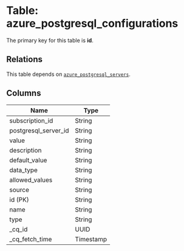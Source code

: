 # Table: azure_postgresql_configurations


The primary key for this table is **id**.

## Relations
This table depends on [`azure_postgresql_servers`](azure_postgresql_servers.md).

## Columns
| Name          | Type          |
| ------------- | ------------- |
|subscription_id|String|
|postgresql_server_id|String|
|value|String|
|description|String|
|default_value|String|
|data_type|String|
|allowed_values|String|
|source|String|
|id (PK)|String|
|name|String|
|type|String|
|_cq_id|UUID|
|_cq_fetch_time|Timestamp|